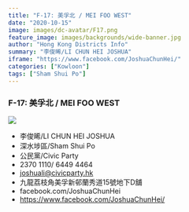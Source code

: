 ```yaml
---
title: "F-17: 美孚北 / MEI FOO WEST"
date: "2020-10-15"
image: images/dc-avatar/F17.png
feature_image: images/backgrounds/wide-banner.jpg
author: "Hong Kong Districts Info"
summary: "李俊晞/LI CHUN HEI JOSHUA"
iframe: "https://www.facebook.com/JoshuaChunHei/"
categories: ["Kowloon"]
tags: ["Sham Shui Po"]
---
```


### F-17: 美孚北 / MEI FOO WEST  
![](/images/dc-avatar/F17.png)  

 - 李俊晞/LI CHUN HEI JOSHUA  
 - 深水埗區/Sham Shui Po  
 - 公民黨/Civic Party  
 - 2370 1110/ 6449 4464  
 - joshuali@civicparty.hk  
 - 九龍荔枝角美孚新邨蘭秀道15號地下D舖  
 - facebook.com/JoshuaChunHei  
 - https://www.facebook.com/JoshuaChunHei/
